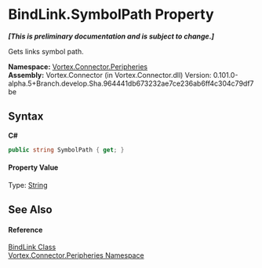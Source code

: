 # BindLink.SymbolPath Property 
 _**\[This is preliminary documentation and is subject to change.\]**_

Gets links symbol path.

**Namespace:**&nbsp;<a href="N_Vortex_Connector_Peripheries.md">Vortex.Connector.Peripheries</a><br />**Assembly:**&nbsp;Vortex.Connector (in Vortex.Connector.dll) Version: 0.101.0-alpha.5+Branch.develop.Sha.964441db673232ae7ce236ab6ff4c304c79df7be

## Syntax

**C#**<br />
``` C#
public string SymbolPath { get; }
```


#### Property Value
Type: <a href="http://msdn2.microsoft.com/en-us/library/s1wwdcbf" target="_blank">String</a>

## See Also


#### Reference
<a href="T_Vortex_Connector_Peripheries_BindLink.md">BindLink Class</a><br /><a href="N_Vortex_Connector_Peripheries.md">Vortex.Connector.Peripheries Namespace</a><br />